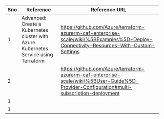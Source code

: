 
|Sno  |Reference  |Reference URL  |
|---------|---------|---------|
|1     | Advanced: Create a Kubernetes cluster with Azure Kubernetes Service using Terraform | https://github.com/Azure/terraform-azurerm-caf-enterprise-scale/wiki/%5BExamples%5D-Deploy-Connectivity-Resources-With-Custom-Settings |
|2     |         | https://github.com/Azure/terraform-azurerm-caf-enterprise-scale/wiki/%5BUser-Guide%5D-Provider-Configuration#multi-subscription-deployment |
|1     |         |         |
|1     |         |         |
